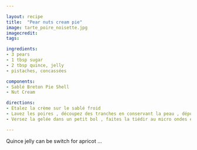 ```yaml
---

layout: recipe
title:  "Pear nuts cream pie"
image: tarte_poire_noisette.jpg
imagecredit:
tags:

ingredients:
- 3 pears
- 1 tbsp sugar
- 2 tbsp quince, jelly
- pistaches, concassées

components:
- Sablé Breton Pie Shell
- Nut Cream

directions:
- Etalez la crème sur le sablé froid
- Lavez les poires , découpez des tranches en conservant la peau , déposez les sur la crème de noisettes . Ajoutez 1 cuil à soupe de sucre et faites cuire à 200 °C 25/30 minutes
- Versez la gelée dans un petit bol , faites la tiédir au micro ondes et utilisez un pinceau pour glacer la tarte , ajoutez les pistaches concassées.

---
```


Quince jelly can be switch for apricot ...
